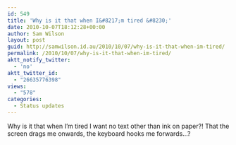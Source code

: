 ```yaml
---
id: 549
title: 'Why is it that when I&#8217;m tired &#8230;'
date: 2010-10-07T18:12:28+00:00
author: Sam Wilson
layout: post
guid: http://samwilson.id.au/2010/10/07/why-is-it-that-when-im-tired/
permalink: /2010/10/07/why-is-it-that-when-im-tired/
aktt_notify_twitter:
  - 'no'
aktt_twitter_id:
  - "26635776398"
views:
  - "578"
categories:
  - Status updates
---
```

Why is it that when I&#8217;m tired I want no text other than ink on paper?! That the screen drags me onwards, the keyboard hooks me forwards&#8230;?